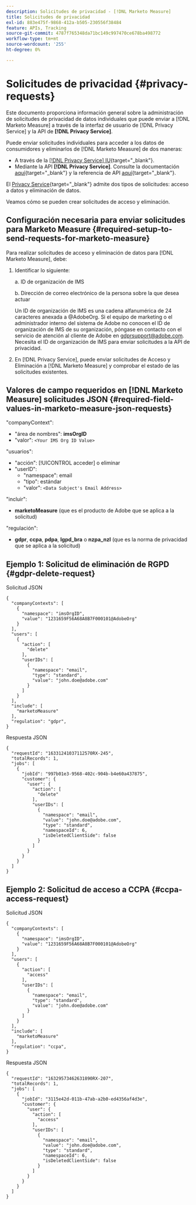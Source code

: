 ```yaml
---
description: Solicitudes de privacidad - [!DNL Marketo Measure]
title: Solicitudes de privacidad
exl-id: 883e475f-9868-412a-b505-230556f38484
feature: APIs, Tracking
source-git-commit: 4787f765348da71bc149c997470ce678ba498772
workflow-type: tm+mt
source-wordcount: '255'
ht-degree: 0%

---
```


# Solicitudes de privacidad {#privacy-requests}

Este documento proporciona información general sobre la administración de solicitudes de privacidad de datos individuales que puede enviar a [!DNL Marketo Measure] a través de la interfaz de usuario de [!DNL Privacy Service] y la API de **[!DNL Privacy Service]**.

Puede enviar solicitudes individuales para acceder a los datos de consumidores y eliminarlos de [!DNL Marketo Measure] de dos maneras:

* A través de la [[!DNL Privacy Service] IU](https://experienceleague.adobe.com/docs/experience-platform/privacy/ui/overview.html){target="_blank"}.
* Mediante la API **[!DNL Privacy Service]**. Consulte la documentación [aquí](https://experienceleague.adobe.com/docs/experience-platform/privacy/api/overview.html){target="_blank"} y la referencia de API [aquí](https://developer.adobe.com/experience-platform-apis/references/privacy-service/){target="_blank"}.

El [Privacy Service](https://experienceleague.adobe.com/docs/experience-platform/privacy/home.html){target="_blank"} admite dos tipos de solicitudes: acceso a datos y eliminación de datos.

Veamos cómo se pueden crear solicitudes de acceso y eliminación.

## Configuración necesaria para enviar solicitudes para Marketo Measure {#required-setup-to-send-requests-for-marketo-measure}

Para realizar solicitudes de acceso y eliminación de datos para [!DNL Marketo Measure], debe:

1. Identificar lo siguiente:

   a. ID de organización de IMS

   b. Dirección de correo electrónico de la persona sobre la que desea actuar

   Un ID de organización de IMS es una cadena alfanumérica de 24 caracteres anexada a @AdobeOrg. Si el equipo de marketing o el administrador interno del sistema de Adobe no conocen el ID de organización de IMS de su organización, póngase en contacto con el servicio de atención al cliente de Adobe en gdprsupport@adobe.com. Necesita el ID de organización de IMS para enviar solicitudes a la API de privacidad.

1. En [!DNL Privacy Service], puede enviar solicitudes de Acceso y Eliminación a [!DNL Marketo Measure] y comprobar el estado de las solicitudes existentes.

## Valores de campo requeridos en [!DNL Marketo Measure] solicitudes JSON {#required-field-values-in-marketo-measure-json-requests}

&quot;companyContext&quot;:

* &quot;área de nombres&quot;: **imsOrgID**
* &quot;valor&quot;: `<Your IMS Org ID Value>`

&quot;usuarios&quot;:

* &quot;acción&quot;: [!UICONTROL acceder] o eliminar
* &quot;userID&quot;:
   * &quot;namespace&quot;: email
   * &quot;tipo&quot;: estándar
   * &quot;valor&quot;: `<Data Subject's Email Address>`

&quot;incluir&quot;:

* **marketoMeasure** (que es el producto de Adobe que se aplica a la solicitud)

&quot;regulación&quot;:

* **gdpr**, **ccpa**, **pdpa**, **lgpd_bra** o **nzpa_nzl** (que es la norma de privacidad que se aplica a la solicitud)

## Ejemplo 1: Solicitud de eliminación de RGPD {#gdpr-delete-request}

Solicitud JSON

```text
{
  "companyContexts": [
    {
      "namespace": "imsOrgID",
      "value": "1231659F56A68A8B7F000101@AdobeOrg"
    }
  ],
  "users": [
    {
      "action": [
        "delete"
      ],
      "userIDs": [
        {
          "namespace": "email",
          "type": "standard",
          "value": "john.doe@adobe.com"
        }
      ]
    }
  ],
  "include": [
    "marketoMeasure"
  ],
  "regulation": "gdpr",
}
```

Respuesta JSON

```text
{
  "requestId": "16331241037112570RX-245",
  "totalRecords": 1,
  "jobs": [
    {
      "jobId": "997b01e3-9568-402c-904b-b4e60a437875",
      "customer": {
        "user": {
          "action": [
            "delete"
          ],
          "userIDs": [
            {
              "namespace": "email",
              "value": "john.doe@adobe.com",
              "type": "standard",
              "namespaceId": 6,
              "isDeletedClientSide": false
            }
          ]
        }
      }
    }
  ]
}
```

## Ejemplo 2: Solicitud de acceso a CCPA {#ccpa-access-request}

Solicitud JSON

```text
{
  "companyContexts": [
    {
      "namespace": "imsOrgID",
      "value": "1231659F56A68A8B7F000101@AdobeOrg"
    }
  ],
  "users": [
    {
      "action": [
        "access"
      ],
      "userIDs": [
        {
          "namespace": "email",
          "type": "standard",
          "value": "john.doe@adobe.com"
        }
      ]
    }
  ],
  "include": [
    "marketoMeasure"
  ],
  "regulation": "ccpa",
}
```

Respuesta JSON

```text
{
  "requestId": "16329573462631890RX-207",
  "totalRecords": 1,
  "jobs": [
    {
      "jobId": "3115e42d-011b-47ab-a2b0-ed4356af4d3e",
      "customer": {
        "user": {
          "action": [
            "access"
          ],
          "userIDs": [
            {
              "namespace": "email",
              "value": "john.doe@adobe.com",
              "type": "standard",
              "namespaceId": 6,
              "isDeletedClientSide": false
            }
          ]
        }
      }
    }
  ]
}
```
